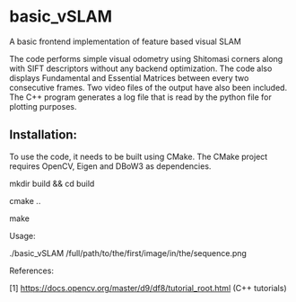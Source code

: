 # basic_vSLAM
A basic frontend implementation of feature based visual SLAM

The code performs simple visual odometry using Shitomasi corners along with SIFT descriptors without any backend optimization. The code also displays Fundamental and Essential Matrices between every two consecutive frames. Two video files of the output have also been included. The C++ program generates a log file that is read by the python file for plotting purposes.

## Installation:

To use the code, it needs to be built using CMake. The CMake project requires OpenCV, Eigen and DBoW3 as dependencies.

mkdir build && cd build

cmake .. 

make

Usage:

./basic_vSLAM /full/path/to/the/first/image/in/the/sequence.png

References:

[1] https://docs.opencv.org/master/d9/df8/tutorial_root.html (C++ tutorials)
